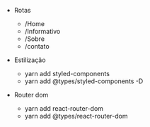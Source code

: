- Rotas

  - /Home
  - /Informativo
  - /Sobre
  - /contato

- Estilização

  - yarn add styled-components
  - yarn add @types/styled-components -D

- Router dom
  - yarn add react-router-dom
  - yarn add @types/react-router-dom
